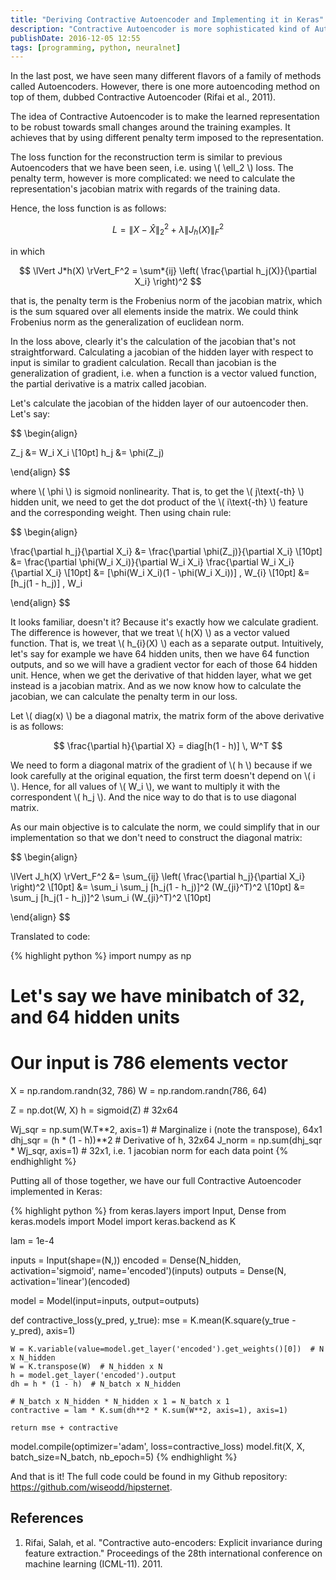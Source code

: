 ```yaml
---
title: "Deriving Contractive Autoencoder and Implementing it in Keras"
description: "Contractive Autoencoder is more sophisticated kind of Autoencoder compared to the last post. Here, we will dissect the loss function of Contractive Autoencoder and derive it so that we could implement it in Keras."
publishDate: 2016-12-05 12:55
tags: [programming, python, neuralnet]
---
```


In the last post, we have seen many different flavors of a family of methods called Autoencoders. However, there is one more autoencoding method on top of them, dubbed Contractive Autoencoder (Rifai et al., 2011).

The idea of Contractive Autoencoder is to make the learned representation to be robust towards small changes around the training examples. It achieves that by using different penalty term imposed to the representation.

The loss function for the reconstruction term is similar to previous Autoencoders that we have been seen, i.e. using \\( \ell_2 \\) loss. The penalty term, however is more complicated: we need to calculate the representation's jacobian matrix with regards of the training data.

Hence, the loss function is as follows:

$$ L = \lVert X - \hat{X} \rVert_2^2 + \lambda \lVert J_h(X) \rVert_F^2 $$

in which

$$ \lVert J*h(X) \rVert_F^2 = \sum*{ij} \left( \frac{\partial h_j(X)}{\partial X_i} \right)^2 $$

that is, the penalty term is the Frobenius norm of the jacobian matrix, which is the sum squared over all elements inside the matrix. We could think Frobenius norm as the generalization of euclidean norm.

In the loss above, clearly it's the calculation of the jacobian that's not straightforward. Calculating a jacobian of the hidden layer with respect to input is similar to gradient calculation. Recall than jacobian is the generalization of gradient, i.e. when a function is a vector valued function, the partial derivative is a matrix called jacobian.

Let's calculate the jacobian of the hidden layer of our autoencoder then. Let's say:

$$
\begin{align}

Z_j &= W_i X_i \\[10pt]
h_j &= \phi(Z_j)

\end{align}
$$

where \\( \phi \\) is sigmoid nonlinearity. That is, to get the \\( j\text{-th} \\) hidden unit, we need to get the dot product of the \\( i\text{-th} \\) feature and the corresponding weight. Then using chain rule:

$$
\begin{align}

\frac{\partial h_j}{\partial X_i} &= \frac{\partial \phi(Z_j)}{\partial X_i} \\[10pt]
                                 &= \frac{\partial \phi(W_i X_i)}{\partial W_i X_i} \frac{\partial W_i X_i}{\partial X_i} \\[10pt]
                                 &= [\phi(W_i X_i)(1 - \phi(W_i X_i))] \, W_{i} \\[10pt]
                                 &= [h_j(1 - h_j)] \, W_i

\end{align}
$$

It looks familiar, doesn't it? Because it's exactly how we calculate gradient. The difference is however, that we treat \\( h(X) \\) as a vector valued function. That is, we treat \\( h\_{i}(X) \\) each as a separate output. Intuitively, let's say for example we have 64 hidden units, then we have 64 function outputs, and so we will have a gradient vector for each of those 64 hidden unit. Hence, when we get the derivative of that hidden layer, what we get instead is a jacobian matrix. And as we now know how to calculate the jacobian, we can calculate the penalty term in our loss.

Let \\( diag(x) \\) be a diagonal matrix, the matrix form of the above derivative is as follows:

$$ \frac{\partial h}{\partial X} = diag[h(1 - h)] \, W^T $$

We need to form a diagonal matrix of the gradient of \\( h \\) because if we look carefully at the original equation, the first term doesn't depend on \\( i \\). Hence, for all values of \\( W_i \\), we want to multiply it with the correspondent \\( h_j \\). And the nice way to do that is to use diagonal matrix.

As our main objective is to calculate the norm, we could simplify that in our implementation so that we don't need to construct the diagonal matrix:

$$
\begin{align}

\lVert J_h(X) \rVert_F^2 &= \sum_{ij} \left( \frac{\partial h_j}{\partial X_i} \right)^2 \\[10pt]
                         &= \sum_i \sum_j [h_j(1 - h_j)]^2 (W_{ji}^T)^2 \\[10pt]
                         &= \sum_j [h_j(1 - h_j)]^2 \sum_i (W_{ji}^T)^2 \\[10pt]

\end{align}
$$

Translated to code:

{% highlight python %}
import numpy as np

# Let's say we have minibatch of 32, and 64 hidden units

# Our input is 786 elements vector

X = np.random.randn(32, 786)
W = np.random.randn(786, 64)

Z = np.dot(W, X)
h = sigmoid(Z) # 32x64

Wj_sqr = np.sum(W.T**2, axis=1) # Marginalize i (note the transpose), 64x1
dhj_sqr = (h \* (1 - h))**2 # Derivative of h, 32x64
J_norm = np.sum(dhj_sqr \* Wj_sqr, axis=1) # 32x1, i.e. 1 jacobian norm for each data point
{% endhighlight %}

Putting all of those together, we have our full Contractive Autoencoder implemented in Keras:

{% highlight python %}
from keras.layers import Input, Dense
from keras.models import Model
import keras.backend as K

lam = 1e-4

inputs = Input(shape=(N,))
encoded = Dense(N_hidden, activation='sigmoid', name='encoded')(inputs)
outputs = Dense(N, activation='linear')(encoded)

model = Model(input=inputs, output=outputs)

def contractive_loss(y_pred, y_true):
mse = K.mean(K.square(y_true - y_pred), axis=1)

    W = K.variable(value=model.get_layer('encoded').get_weights()[0])  # N x N_hidden
    W = K.transpose(W)  # N_hidden x N
    h = model.get_layer('encoded').output
    dh = h * (1 - h)  # N_batch x N_hidden

    # N_batch x N_hidden * N_hidden x 1 = N_batch x 1
    contractive = lam * K.sum(dh**2 * K.sum(W**2, axis=1), axis=1)

    return mse + contractive

model.compile(optimizer='adam', loss=contractive_loss)
model.fit(X, X, batch_size=N_batch, nb_epoch=5)
{% endhighlight %}

And that is it! The full code could be found in my Github repository: <https://github.com/wiseodd/hipsternet>.

<h2 class="section-heading">References</h2>

1. Rifai, Salah, et al. "Contractive auto-encoders: Explicit invariance during feature extraction." Proceedings of the 28th international conference on machine learning (ICML-11). 2011.
